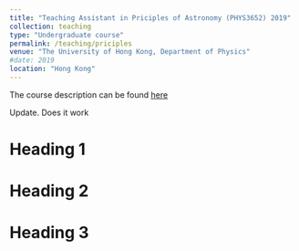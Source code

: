 ```yaml
---
title: "Teaching Assistant in Priciples of Astronomy (PHYS3652) 2019"
collection: teaching
type: "Undergraduate course"
permalink: /teaching/priciples
venue: "The University of Hong Kong, Department of Physics"
#date: 2019
location: "Hong Kong"
---
```

The course description can be found <a href="https://webapp.science.hku.hk/sr4/servlet/enquiry?Type=Course&course_code=PHYS3652" target="_blank">here</a>

Update. Does it work


Heading 1
======

Heading 2
======

Heading 3
======